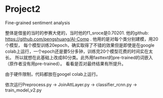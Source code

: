 # Project2
 Fine-grained sentiment analysis

整体是借鉴的当时的参赛大佬的，当时他的f1_sroce是0.70201. 他的github: https://github.com/pengshuang/AI-Comp .
他用的是对每个类分别建模，用20个模型， 每个模型训练20epoch，确实取得了不错的效果但是即使是在google colab上运行，一个epoch还是要5分多钟，训练完20个模型花费的时间实在太长。 所以就想在此基础上改成80分类。此外用fasttext的pre-trained的词嵌入（原作者没有用pre-trained）。 看看是否对最终结果有所提升。

由于硬件限制，代码都放在googel colab上运行。

依次运行Preprocess.py -> JoinAttLayer.py -> classifier_rcnn.py -> train_model_v2.py 
